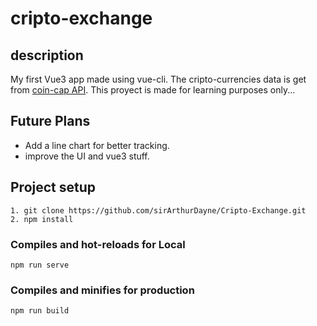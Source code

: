 # cripto-exchange

## description

My first Vue3 app made using vue-cli. The cripto-currencies data is get from [coin-cap API](https://docs.coincap.io/?version=latest).
This proyect is made for learning purposes only...

## Future Plans

- Add a line chart for better tracking.
- improve the UI and vue3 stuff.

## Project setup
```
1. git clone https://github.com/sirArthurDayne/Cripto-Exchange.git
2. npm install
```

### Compiles and hot-reloads for Local
```
npm run serve
```

### Compiles and minifies for production
```
npm run build
```
